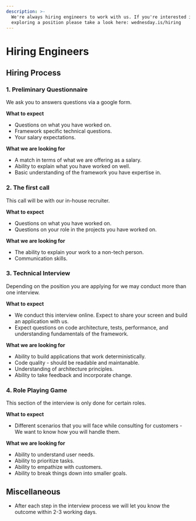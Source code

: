 ```yaml
---
description: >-
  We're always hiring engineers to work with us. If you're interested in
  exploring a position please take a look here: wednesday.is/hiring
---
```


# Hiring Engineers

## Hiring Process

### 1. Preliminary Questionnaire

We ask you to answers questions via a google form. 

**What to expect**

* Questions on what you have worked on.
* Framework specific technical questions.
* Your salary expectations.

**What we are looking for**

* A match in terms of what we are offering as a salary.
* Ability to explain what you have worked on well.
* Basic understanding of the framework you have expertise in.

### 2. The first call

This call will be with our in-house recruiter. 

**What to expect**

* Questions on what you have worked on.
* Questions on your role in the projects you have worked on.

**What we are looking for**

* The ability to explain your work to a non-tech person.
* Communication skills.

### 3. Technical Interview

Depending on the position you are applying for we may conduct more than one interview.

**What to expect**

* We conduct this interview online. Expect to share your screen and build an application with us.
* Expect questions on code architecture, tests, performance, and understanding fundamentals of the framework.

**What we are looking for**

* Ability to build applications that work deterministically.
* Code quality - should be readable and maintanable.
* Understanding of architecture principles.
* Ability to take feedback and incorporate change.

### 4. Role Playing Game

This section of the interview is only done for certain roles.

**What to expect**

* Different scenarios that you will face while consulting for customers - We want to know how you will handle them.

**What we are looking for**  

* Ability to understand user needs.
* Ability to prioritize tasks.
* Ability to empathize with customers.
* Ability to break things down into smaller goals.

## **Miscellaneous**

* After each step in the interview process we will let you know the outcome within 2-3 working days.

